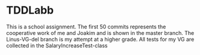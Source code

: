 # TDDLabb
This is a school assignment. The first 50 commits represents the cooperative work of me and Joakim and is shown in the master branch. 
The Linus-VG-del branch is my attempt at a higher grade.
All tests for my VG are collected in the SalaryIncreaseTest-class

